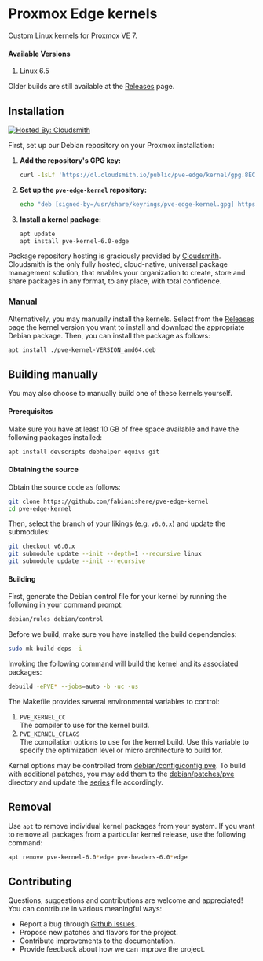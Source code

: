 # Proxmox Edge kernels
Custom Linux kernels for Proxmox VE 7.

#### Available Versions
1. Linux 6.5

Older builds are still available at the [Releases](https://github.com/fabianishere/pve-edge-kernel/releases) page.

## Installation
[![Hosted By: Cloudsmith](https://img.shields.io/badge/OSS%20hosting%20by-cloudsmith-blue?logo=cloudsmith&style=flat-square)](https://cloudsmith.com)

First, set up our Debian repository on your Proxmox installation: 
1. **Add the repository's GPG key:**  
   ```bash
   curl -1sLf 'https://dl.cloudsmith.io/public/pve-edge/kernel/gpg.8EC01CCF309B98E7.key' | gpg --dearmor -o /usr/share/keyrings/pve-edge-kernel.gpg
   ```
2. **Set up the `pve-edge-kernel` repository:**  
   ```bash
   echo "deb [signed-by=/usr/share/keyrings/pve-edge-kernel.gpg] https://dl.cloudsmith.io/public/pve-edge/kernel/deb/debian bullseye main" > /etc/apt/sources.list.d/pve-edge-kernel.list
   ```
3. **Install a kernel package:**  
   ```bash
   apt update
   apt install pve-kernel-6.0-edge
   ```

Package repository hosting is graciously provided by  [Cloudsmith](https://cloudsmith.com).
Cloudsmith is the only fully hosted, cloud-native, universal package management solution, that
enables your organization to create, store and share packages in any format, to any place, with total
confidence.

### Manual
Alternatively, you may manually install the kernels. Select from the [Releases](https://github.com/fabianishere/pve-edge-kernel/releases)
page the kernel version you want to install and download the appropriate Debian package.
Then, you can install the package as follows:

```sh
apt install ./pve-kernel-VERSION_amd64.deb
```

## Building manually
You may also choose to manually build one of these kernels yourself.

#### Prerequisites
Make sure you have at least 10 GB of free space available and have the following
packages installed:

```bash
apt install devscripts debhelper equivs git
```

#### Obtaining the source
Obtain the source code as follows:
```bash
git clone https://github.com/fabianishere/pve-edge-kernel
cd pve-edge-kernel
```
Then, select the branch of your likings (e.g. `v6.0.x`) and update the submodules:
```bash
git checkout v6.0.x
git submodule update --init --depth=1 --recursive linux
git submodule update --init --recursive
```

#### Building
First, generate the Debian control file for your kernel by running the following
in your command prompt:
```bash
debian/rules debian/control
```
Before we build, make sure you have installed the build dependencies:
```bash
sudo mk-build-deps -i
```
Invoking the following command will build the kernel and its associated packages:
```bash
debuild -ePVE* --jobs=auto -b -uc -us
```
The Makefile provides several environmental variables to control:

1. `PVE_KERNEL_CC`  
   The compiler to use for the kernel build.
2. `PVE_KERNEL_CFLAGS`  
   The compilation options to use for the kernel build. Use this variable to specify
   the optimization level or micro architecture to build for.

Kernel options may be controlled from [debian/config/config.pve](debian/config/config.pve). To build with
additional patches, you may add them to the [debian/patches/pve](debian/patches/pve) directory
and update the [series](debian/patches/series.linux) file accordingly.

## Removal
Use `apt` to remove individual kernel packages from your system. If you want
to remove all packages from a particular kernel release, use the following
command:

```bash
apt remove pve-kernel-6.0*edge pve-headers-6.0*edge
```

## Contributing
Questions, suggestions and contributions are welcome and appreciated!
You can contribute in various meaningful ways:

* Report a bug through [Github issues](https://github.com/fabianishere/pve-edge-kernel/issues).
* Propose new patches and flavors for the project.
* Contribute improvements to the documentation.
* Provide feedback about how we can improve the project.
